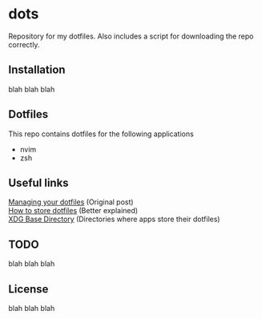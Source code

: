 # dots
Repository for my dotfiles. Also includes a script for downloading the repo correctly.

## Installation
blah blah blah

## Dotfiles
This repo contains dotfiles for the following applications
- nvim
- zsh

## Useful links
[Managing your dotfiles](https://www.atlassian.com/git/tutorials/dotfiles) (Original post) <br>
[How to store dotfiles](https://www.ackama.com/blog/posts/the-best-way-to-store-your-dotfiles-a-bare-git-repository-explained) (Better explained)<br>
[XDG Base Directory](https://wiki.archlinux.org/title/XDG_Base_Directory) (Directories where apps store their dotfiles)

## TODO
blah blah blah

## License
blah blah blah
